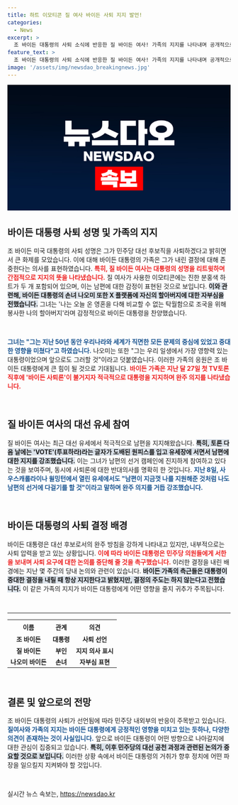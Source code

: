 ```yaml
---
title: 하트 이모티콘 질 여사 바이든 사퇴 지지 발언!
categories:
  - News
excerpt: >
  조 바이든 대통령의 사퇴 소식에 반응한 질 바이든 여사! 가족의 지지를 나타내며 공개적으로 감정을 표출한 그녀의 메시지는 과연 어떤 의미일까? 바이든 가문의 심경을 엿볼 수 있는 이번 사건, 클릭해 확인하세요!
feature_text: >
  조 바이든 대통령의 사퇴 소식에 반응한 질 바이든 여사! 가족의 지지를 나타내며 공개적으로 감정을 표출한 그녀의 메시지는 과연 어떤 의미일까? 바이든 가문의 심경을 엿볼 수 있는 이번 사건, 클릭해 확인하세요!
image: '/assets/img/newsdao_breakingnews.jpg'
---
```


<p><img src="/assets/img/newsdao_breakingnews.jpg" alt="cryptoinkorea 속보" /></p>

<h2 data-ke-size="size26">바이든 대통령 사퇴 성명 및 가족의 지지</h2>

<p data-ke-size="size16">조 바이든 미국 대통령의 사퇴 성명은 그가 민주당 대선 후보직을 사퇴하겠다고 밝히면서 큰 화제를 모았습니다. 이에 대해 바이든 대통령의 가족은 그가 내린 결정에 대해 존중한다는 의사를 표현하였습니다. <b><span style="color: #ee2323;">특히, 질 바이든 여사는 대통령의 성명을 리트윗하며 간접적으로 지지의 뜻을 나타냈습니다.</span></b> 질 여사가 사용한 이모티콘에는 진한 분홍색 하트가 두 개 포함되어 있으며, 이는 남편에 대한 감정이 표현된 것으로 보입니다. <b><span style="background-color: #21538527;">이와 관련해, 바이든 대통령의 손녀 나오미 또한 X 플랫폼에 자신의 할아버지에 대한 자부심을 전했습니다.</span></b> 그녀는 '나는 오늘 온 영혼을 다해 비교할 수 없는 탁월함으로 조국을 위해 봉사한 나의 할아버지'라며 감정적으로 바이든 대통령을 찬양했습니다.</p>

<p data-ke-size="size16">&nbsp;</p>

<p><b><span style="color: #1a5490;">그녀는 "그는 지난 50년 동안 우리나라와 세계가 직면한 모든 문제의 중심에 있었고 중대한 영향을 미쳤다"고 하였습니다.</span></b> 나오미는 또한 "그는 우리 일생에서 가장 영향력 있는 대통령이었으며 앞으로도 그러할 것"이라고 덧붙였습니다. 이러한 가족의 응원은 조 바이든 대통령에게 큰 힘이 될 것으로 기대됩니다. <b><span style="color: #ee2323;">바이든 가족은 지난 달 27일 첫 TV토론 직후에 '바이든 사퇴론'이 불거지자 적극적으로 대통령을 지지하며 완주 의지를 나타냈습니다.</span></b> </p></p>

<p data-ke-size="size16">&nbsp;</p>

<h2 data-ke-size="size26">질 바이든 여사의 대선 유세 참여</h2>

<p data-ke-size="size16">질 바이든 여사는 최근 대선 유세에서 적극적으로 남편을 지지해왔습니다. <b><span style="background-color: #21538527;">특히, 토론 다음 날에는 'VOTE'(투표하라)라는 글자가 도배된 원피스를 입고 유세장에 서면서 남편에 대한 지지를 강조했습니다.</span></b> 이는 그녀가 남편의 선거 캠페인에 진지하게 참여하고 있다는 것을 보여주며, 동시에 사퇴론에 대한 반대의사를 명확히 한 것입니다. <b><span style="color: #1a5490;">지난 8일, 사우스캐롤라이나 윌밍턴에서 열린 유세에서도 "남편이 지금껏 나를 지원해준 것처럼 나도 남편의 선거에 다걸기를 할 것"이라고 말하며 완주 의지를 거듭 강조했습니다.</span></b></p>

<p data-ke-size="size16">&nbsp;</p>

<h2 data-ke-size="size26">바이든 대통령의 사퇴 결정 배경</h2>

<p data-ke-size="size16">바이든 대통령은 대선 후보로서의 완주 방침을 강하게 나타내고 있지만, 내부적으로는 사퇴 압력을 받고 있는 상황입니다. <b><span style="color: #ee2323;">이에 따라 바이든 대통령은 민주당 의원들에게 서한을 보내며 사퇴 요구에 대한 논의를 중단해 줄 것을 촉구했습니다.</span></b> 이러한 결정을 내린 배경에는 지난 몇 주간의 당내 논의와 관련이 있습니다. <b><span style="background-color: #21538527;">바이든 가족의 측근들은 대통령이 중대한 결정을 내릴 때 항상 지지한다고 밝혔지만, 결정의 주도는 하지 않는다고 전했습니다.</span></b> 이 같은 가족의 지지가 바이든 대통령에게 어떤 영향을 줄지 귀추가 주목됩니다.</p>

<p data-ke-size="size16">&nbsp;</p>

<hr>

<table style="width: 100%; border-collapse: collapse;">
    <tr>
        <th style="text-align: center; height: 25px;"><b>이름</b></th>
        <th style="text-align: center; height: 25px;"><b>관계</b></th>
        <th style="text-align: center; height: 25px;"><b>의견</b></th>
    </tr>
    <tr>
        <td style="text-align: center; height: 17px;"><b>조 바이든</b></td>
        <td style="text-align: center; height: 17px;"><b>대통령</b></td>
        <td style="text-align: center; height: 17px;"><b>사퇴 선언</b></td>
    </tr>
    <tr>
        <td style="text-align: center; height: 17px;"><b>질 바이든</b></td>
        <td style="text-align: center; height: 17px;"><b>부인</b></td>
        <td style="text-align: center; height: 17px;"><b>지지 의사 표시</b></td>
    </tr>
    <tr>
        <td style="text-align: center; height: 17px;"><b>나오미 바이든</b></td>
        <td style="text-align: center; height: 17px;"><b>손녀</b></td>
        <td style="text-align: center; height: 17px;"><b>자부심 표현</b></td>
    </tr>
</table>

<p data-ke-size="size16">&nbsp;</p>

<h2 data-ke-size="size26">결론 및 앞으로의 전망</h2>

<p data-ke-size="size16">조 바이든 대통령의 사퇴가 선언됨에 따라 민주당 내외부의 반응이 주목받고 있습니다. <b><span style="color: #1a5490;">질여사와 가족의 지지는 바이든 대통령에게 긍정적인 영향을 미치고 있는 듯하나, 다양한 의견이 존재하는 것이 사실입니다.</span></b> 앞으로 바이든 대통령이 어떤 방향으로 나아갈지에 대한 관심이 집중되고 있습니다. <b><span style="background-color: #21538527;">특히, 이후 민주당의 대선 공천 과정과 관련된 논의가 중요할 것으로 보입니다.</span></b> 이러한 상황 속에서 바이든 대통령의 거취가 향후 정치에 어떤 파장을 일으킬지 지켜봐야 할 것입니다.</p>

<p data-ke-size="size16">&nbsp;</p>
실시간 뉴스 속보는, <a href="https://newsdao.kr" rel="dofollow">https://newsdao.kr</a>


